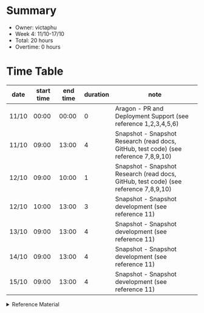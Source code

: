 # Summary
* Owner: victaphu
* Week 4: 11/10-17/10
* Total: 20 hours
* Overtime: 0 hours

# Time Table
| date  | start time  | end time | duration  |  note |
|---|---|---|---|---|
| 11/10 | 00:00 | 00:00 | 0 | Aragon - PR and Deployment Support (see reference 1,2,3,4,5,6) |
| 11/10 | 09:00 | 13:00 | 4 | Snapshot - Snapshot Research (read docs, GitHub, test code) (see reference 7,8,9,10) |
| 12/10 | 09:00 | 10:00 | 1 | Snapshot - Snapshot Research (read docs, GitHub, test code) (see reference 7,8,9,10) |  
| 12/10 | 10:00 | 13:00 | 3 | Snapshot - Snapshot development (see reference 11) |
| 13/10 | 09:00 | 13:00 | 4 | Snapshot - Snapshot development (see reference 11) |
| 14/10 | 09:00 | 13:00 | 4 | Snapshot - Snapshot development (see reference 11) |
| 15/10 | 09:00 | 13:00 | 4 | Snapshot - Snapshot development (see reference 11) | 

<details>
  <summary>Reference Material </summary>
  
  1. [Aragon - PR and Deployment Support](https://github.com/aragon/aragon.js/pull/490)
  2. [Aragon - PR and Deployment Support](https://github.com/aragon/aragon-apps/pull/1336)
  3. [Aragon - PR and Deployment Support](https://github.com/aragon/dao-templates/pull/178)
  4. [Aragon - PR and Deployment Support](https://github.com/aragon/use-wallet/pull/139)
  5. [Aragon - PR and Deployment Support](https://github.com/aragon/client/pull/1662)
  6. [Aragon - PR and Deployment Support](https://github.com/aragon/ui/pull/861)
  7. [Snapshot - Snapshot Research (read docs, GitHub, test code)](https://github.com/harmony-one/snapshot/issues/13)
  8. [Snapshot - Snapshot Research (read docs, GitHub, test code)](https://docs.snapshot.org/)
  9. [Snapshot - Snapshot Research (read docs, GitHub, test code)](https://github.com/snapshot-labs/snapshot/tree/develop/src/components/Voting)
  10. [Snapshot - Snapshot Research (read docs, GitHub, test code)](https://github.com/victaphu/snapshot-hub)
  11. [Snapshot - Snapshot development](https://github.com/victaphu/snapshot)
</details>
